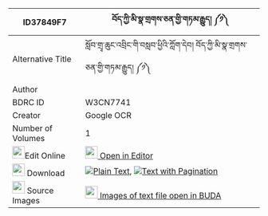 |ID37849F7|བོད་ཀྱི་མི་སྣ་གྲགས་ཅན་གྱི་གཏམ་རྒྱུད། ༼༡༽ 
| --- | --- 
|Alternative Title |སློབ་གྲྭ་ཆུང་འབྲིང་གི་བསླབ་ཕྱིའི་ཀློག་དེབ། བོད་ཀྱི་མི་སྣ་གྲགས་ཅན་གྱི་གཏམ་རྒྱུད། ༼༡༽
|Author | 
|BDRC ID | W3CN7741
|Creator | Google OCR
|Number of Volumes| 1
|<img width="25" src="https://img.icons8.com/color/25/000000/edit-property.png">Edit Online| [<img width="25" src="https://avatars.githubusercontent.com/u/45091458?s=200&v=4"> Open in Editor](http://editor.openpecha.org/ID37849F7)
|<img width="25" src="https://img.icons8.com/fluent/48/000000/download-2.png"/>  Download | [![](https://img.icons8.com/color/20/000000/txt.png)Plain Text](https://github.com/Openpecha/ID37849F7/releases/download/v1/bo_kyi_mina_drakchen_gyi_tamgy_plain_ID37849F7.zip), [![](https://img.icons8.com/color/20/000000/txt.png)Text with Pagination](https://github.com/Openpecha/ID37849F7/releases/download/v1/bo_kyi_mina_drakchen_gyi_tamgy_pages_ID37849F7.zip)
|<img width="25" src="https://img.icons8.com/plasticine/100/000000/pictures-folder.png"/>  Source Images | [<img width="25" src="https://library.bdrc.io/icons/BUDA-small.svg"> Images of text file open in BUDA](https://library.bdrc.io/show/bdr:W3CN7741)